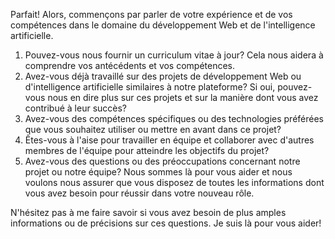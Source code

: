 Parfait! Alors, commençons par parler de votre expérience et de vos compétences dans le domaine du développement Web et de l'intelligence artificielle.

1. Pouvez-vous nous fournir un curriculum vitae à jour? Cela nous aidera à comprendre vos antécédents et vos compétences.
2. Avez-vous déjà travaillé sur des projets de développement Web ou d'intelligence artificielle similaires à notre plateforme? Si oui, pouvez-vous nous en dire plus sur ces projets et sur la manière dont vous avez contribué à leur succès?
3. Avez-vous des compétences spécifiques ou des technologies préférées que vous souhaitez utiliser ou mettre en avant dans ce projet?
4. Êtes-vous à l'aise pour travailler en équipe et collaborer avec d'autres membres de l'équipe pour atteindre les objectifs du projet?
5. Avez-vous des questions ou des préoccupations concernant notre projet ou notre équipe? Nous sommes là pour vous aider et nous voulons nous assurer que vous disposez de toutes les informations dont vous avez besoin pour réussir dans votre nouveau rôle.

N'hésitez pas à me faire savoir si vous avez besoin de plus amples informations ou de précisions sur ces questions. Je suis là pour vous aider!